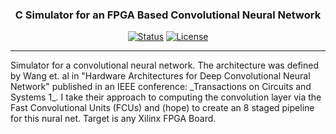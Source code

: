 <h3 align="center">C Simulator for an FPGA Based Convolutional Neural Network</h3>

<div align="center">

[![Status](https://img.shields.io/badge/status-active-success.svg)]()
[![License](https://img.shields.io/badge/license-MIT-blue.svg)](/LICENSE)

</div>

---

<p align="left"> Simulator for a convolutional neural network. The architecture was defined by Wang et. al in "Hardware Architectures for Deep Convolutional Neural Network" published in an IEEE conference: _Transactions on Circuits and Systems 1_. I take their approach to computing the convolution layer via the Fast Convolutional Units (FCUs) and (hope) to create an 8 staged pipeline for this nural net. 
Target is any Xilinx FPGA Board.
    <br> 
</p>


